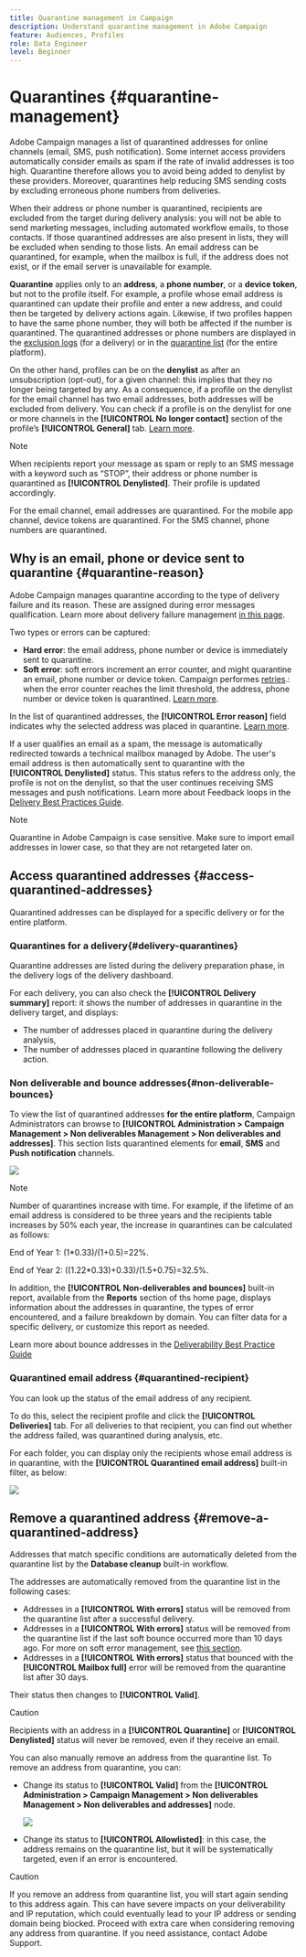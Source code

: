 ```yaml
---
title: Quarantine management in Campaign
description: Understand quarantine management in Adobe Campaign
feature: Audiences, Profiles
role: Data Engineer
level: Beginner
---
```


# Quarantines {#quarantine-management}

Adobe Campaign manages a list of quarantined addresses for online channels (email, SMS, push notification). Some internet access providers automatically consider emails as spam if the rate of invalid addresses is too high. Quarantine therefore allows you to avoid being added to denylist by these providers. Moreover, quarantines help reducing SMS sending costs by excluding erroneous phone numbers from deliveries.

When their address or phone number is quarantined, recipients are excluded from the target during delivery analysis: you will not be able to send marketing messages, including automated workflow emails, to those contacts. If those quarantined addresses are also present in lists, they will be excluded when sending to those lists. An email address can be quarantined, for example, when the mailbox is full, if the address does not exist, or if the email server is unavailable for example.

<!--For more on best practices to secure and optimize your deliveries, refer to [this page](delivery-best-practices.md).-->

**Quarantine** applies only to an **address**, a **phone number**, or a **device token**, but not to the profile itself. For example, a profile whose email address is quarantined can update their profile and enter a new address, and could then be targeted by delivery actions again. Likewise, if two profiles happen to have the same phone number, they will both be affected if the number is quarantined. The quarantined addresses or phone numbers are displayed in the [exclusion logs](#delivery-quarantines) (for a delivery) or in the [quarantine list](#non-deliverable-bounces) (for the entire platform).

On the other hand, profiles can be on the **denylist** as after an unsubscription (opt-out), for a given channel: this implies that they no longer being targeted by any. As a consequence, if a profile on the denylist for the email channel has two email addresses, both addresses will be excluded from delivery. You can check if a profile is on the denylist for one or more channels in the **[!UICONTROL No longer contact]** section of the profile’s **[!UICONTROL General]** tab. [Learn more](view-profiles.md).

>[!NOTE]
>
>When recipients report your message as spam or reply to an SMS message with a keyword such as “STOP”, their address or phone number is quarantined as **[!UICONTROL Denylisted]**. Their profile is updated accordingly.
>
> For the email channel, email addresses are quarantined. For the mobile app channel, device tokens are quarantined. For the SMS channel, phone numbers are quarantined.
>

## Why is an email, phone or device sent to quarantine {#quarantine-reason}

Adobe Campaign manages quarantine according to the type of delivery failure and its reason. These are assigned during error messages qualification. Learn more about delivery failure management [in this page](delivery-failures.md).

Two types or errors can be captured:

* **Hard error**: the email address, phone number or device is immediately sent to quarantine.
* **Soft error**: soft errors increment an error counter, and might quarantine an email, phone number or device token. Campaign performes [retries](delivery-failures.md#retries).: when the error counter reaches the limit threshold, the address, phone number or device token is quarantined. [Learn more](delivery-failures.md#retries).


In the list of quarantined addresses, the **[!UICONTROL Error reason]** field indicates why the selected address was placed in quarantine. [Learn more](#identifying-quarantined-addresses-for-the-entire-platform).


If a user qualifies an email as a spam, the message is automatically redirected towards a technical mailbox managed by Adobe. The user's email address is then automatically sent to quarantine with the **[!UICONTROL Denylisted]** status. This status refers to the address only, the profile is not on the denylist, so that the user continues receiving SMS messages and push notifications. Learn more about Feedback loops in the [Delivery Best Practices Guide](https://experienceleague.adobe.com/docs/deliverability-learn/deliverability-best-practice-guide/transition-process/infrastructure.html#feedback-loops).

>[!NOTE]
>
>Quarantine in Adobe Campaign is case sensitive. Make sure to import email addresses in lower case, so that they are not retargeted later on.

## Access quarantined addresses {#access-quarantined-addresses}

Quarantined addresses can be displayed for a specific delivery or for the entire platform.

### Quarantines for a delivery{#delivery-quarantines}

Quarantine addresses are listed during the delivery preparation phase, in the delivery logs of the delivery dashboard.

For each delivery, you can also check the **[!UICONTROL Delivery summary]** report: it shows the number of addresses in quarantine in the delivery target, and displays:

* The number of addresses placed in quarantine during the delivery analysis,
* The number of addresses placed in quarantine following the delivery action.

### Non deliverable and bounce addresses{#non-deliverable-bounces}

To view the list of quarantined addresses **for the entire platform**, Campaign Administrators can browse to  **[!UICONTROL Administration > Campaign Management > Non deliverables Management > Non deliverables and addresses]**. This section lists quarantined elements for **email**, **SMS** and **Push notification** channels.  

![](assets/tech-quarantine.png) 

>[!NOTE]
>
>Number of quarantines increase with time. For example, if the lifetime of an email address is considered to be three years and the recipients table increases by 50% each year, the increase in quarantines can be calculated as follows:
>
>End of Year 1: (1&#42;0.33)/(1+0.5)=22%.
>
>End of Year 2: ((1.22&#42;0.33)+0.33)/(1.5+0.75)=32.5%.

In addition, the **[!UICONTROL Non-deliverables and bounces]** built-in report, available from the **Reports** section of ths home page, displays information about the addresses in quarantine, the types of error encountered, and a failure breakdown by domain. You can filter data for a specific delivery, or customize this report as needed.

Learn more about bounce addresses in the [Deliverability Best Practice Guide](https://experienceleague.adobe.com/docs/deliverability-learn/deliverability-best-practice-guide/metrics-for-deliverability/bounces.html)

### Quarantined email address {#quarantined-recipient}

You can look up the status of the email address of any recipient. 

To do this, select the recipient profile and click the **[!UICONTROL Deliveries]** tab. For all deliveries to that recipient, you can find out whether the address failed, was quarantined during analysis, etc. 

For each folder, you can display only the recipients whose email address is in quarantine, with the **[!UICONTROL Quarantined email address]** built-in filter, as below:

![](assets/quarantine-filter.png) 


## Remove a quarantined address {#remove-a-quarantined-address}

Addresses that match specific conditions are automatically deleted from the quarantine list by the **Database cleanup** built-in workflow.

The addresses are automatically removed from the quarantine list in the following cases:

* Addresses in a **[!UICONTROL With errors]** status will be removed from the quarantine list after a successful delivery.
* Addresses in a **[!UICONTROL With errors]** status will be removed from the quarantine list if the last soft bounce occurred more than 10 days ago. For more on soft error management, see [this section](#soft-error-management).
* Addresses in a **[!UICONTROL With errors]** status that bounced with the **[!UICONTROL Mailbox full]** error will be removed from the quarantine list after 30 days.

Their status then changes to **[!UICONTROL Valid]**.

>[!CAUTION]
>
>Recipients with an address in a **[!UICONTROL Quarantine]** or **[!UICONTROL Denylisted]** status will never be removed, even if they receive an email. 

You can also manually remove an address from the quarantine list. To remove an address from quarantine, you can:

* Change its status to **[!UICONTROL Valid]** from the **[!UICONTROL Administration > Campaign Management > Non deliverables Management > Non deliverables and addresses]** node.

    ![](assets/tech-quarantine-status.png) 

* Change its status to **[!UICONTROL Allowlisted]**: in this case, the address remains on the quarantine list, but it will be systematically targeted, even if an error is encountered.

>[!CAUTION]
>
>If you remove an address from quarantine list, you will start again sending to this address again. This can have severe impacts on your deliverability and IP reputation, which could eventually lead to your IP address or sending domain being blocked. Proceed with extra care when considering removing any address from quarantine. If you need assistance, contact Adobe Support.

